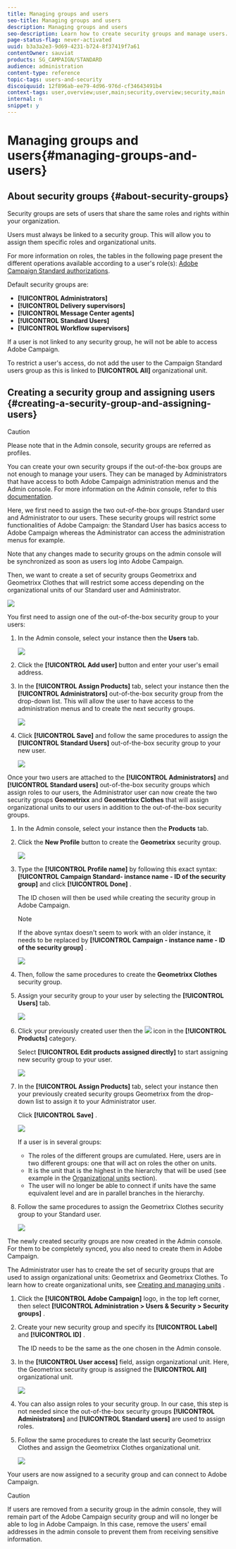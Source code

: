 ```yaml
---
title: Managing groups and users
seo-title: Managing groups and users
description: Managing groups and users
seo-description: Learn how to create security groups and manage users.
page-status-flag: never-activated
uuid: b3a3a2e3-9d69-4231-b724-8f37419f7a61
contentOwner: sauviat
products: SG_CAMPAIGN/STANDARD
audience: administration
content-type: reference
topic-tags: users-and-security
discoiquuid: 12f896ab-ee79-4d96-976d-cf34643491b4
context-tags: user,overview;user,main;security,overview;security,main
internal: n
snippet: y
---
```


# Managing groups and users{#managing-groups-and-users}

## About security groups {#about-security-groups}

Security groups are sets of users that share the same roles and rights within your organization.

Users must always be linked to a security group. This will allow you to assign them specific roles and organizational units.

For more information on roles, the tables in the following page present the different operations available according to a user's role(s): [Adobe Campaign Standard authorizations](https://docs.campaign.adobe.com/doc/standard/en/Technotes/AdobeCampaign-ACSRights.pdf).

Default security groups are:

* **[!UICONTROL Administrators]** 
* **[!UICONTROL Delivery supervisors]** 
* **[!UICONTROL Message Center agents]** 
* **[!UICONTROL Standard Users]** 
* **[!UICONTROL Workflow supervisors]**

If a user is not linked to any security group, he will not be able to access Adobe Campaign.

To restrict a user's access, do not add the user to the Campaign Standard users group as this is linked to **[!UICONTROL All]** organizational unit.

## Creating a security group and assigning users {#creating-a-security-group-and-assigning-users}

>[!CAUTION]
>
>Please note that in the Admin console, security groups are referred as profiles.

You can create your own security groups if the out-of-the-box groups are not enough to manage your users. They can be managed by Administrators that have access to both Adobe Campaign administration menus and the Admin console. For more information on the Admin console, refer to this [documentation](https://helpx.adobe.com/enterprise/managing/user-guide.html).

Here, we first need to assign the two out-of-the-box groups Standard user and Administrator to our users. These security groups will restrict some functionalities of Adobe Campaign: the Standard User has basics access to Adobe Campaign whereas the Administrator can access the administration menus for example.

Note that any changes made to security groups on the admin console will be synchronized as soon as users log into Adobe Campaign.

Then, we want to create a set of security groups Geometrixx and Geometrixx Clothes that will restrict some access depending on the organizational units of our Standard user and Administrator.

![](assets/ootb_security_group_1.png)

You first need to assign one of the out-of-the-box security group to your users:

1. In the Admin console, select your instance then the **Users** tab.

   ![](assets/manage_security_group_2.png)

1. Click the **[!UICONTROL Add user]** button and enter your user's email address.
1. In the **[!UICONTROL Assign Products]** tab, select your instance then the **[!UICONTROL Administrators]** out-of-the-box security group from the drop-down list. This will allow the user to have access to the administration menus and to create the next security groups.

   ![](assets/ootb_security_group_2.png)

1. Click **[!UICONTROL Save]** and follow the same procedures to assign the **[!UICONTROL Standard Users]** out-of-the-box security group to your new user.

   ![](assets/ootb_security_group_3.png)

Once your two users are attached to the **[!UICONTROL Administrators]** and **[!UICONTROL Standard users]** out-of-the-box security groups which assign roles to our users, the Administrator user can now create the two security groups **Geometrixx** and **Geometrixx Clothes** that will assign organizational units to our users in addition to the out-of-the-box security groups.

1. In the Admin console, select your instance then the **Products** tab.
1. Click the **New Profile** button to create the **Geometrixx** security group.

   ![](assets/create_security_1.png)

1. Type the **[!UICONTROL Profile name]** by following this exact syntax: **[!UICONTROL Campaign Standard- instance name - ID of the security group]** and click **[!UICONTROL Done]** .

   The ID chosen will then be used while creating the security group in Adobe Campaign.

   >[!NOTE]
   >
   >If the above syntax doesn't seem to work with an older instance, it needs to be replaced by **[!UICONTROL Campaign - instance name - ID of the security group]** .

   ![](assets/manage_security_group_1.png)

1. Then, follow the same procedures to create the **Geometrixx Clothes** security group.
1. Assign your security group to your user by selecting the **[!UICONTROL Users]** tab.

   ![](assets/manage_security_group_2.png)

1. Click your previously created user then the ![](assets/managing_security_group_10.png) icon in the **[!UICONTROL Products]** category.

   Select **[!UICONTROL Edit products assigned directly]** to start assigning new security group to your user.

   ![](assets/manage_security_group_8.png)

1. In the **[!UICONTROL Assign Products]** tab, select your instance then your previously created security groups Geometrixx from the drop-down list to assign it to your Administrator user.

   Click **[!UICONTROL Save]** .

   ![](assets/manage_security_group_3.png)

   If a user is in several groups:

    * The roles of the different groups are cumulated. Here, users are in two different groups: one that will act on roles the other on units.
    * It is the unit that is the highest in the hierarchy that will be used (see example in the [Organizational units](../../administration/using/organizational-units.md) section).
    * The user will no longer be able to connect if units have the same equivalent level and are in parallel branches in the hierarchy.

1. Follow the same procedures to assign the Geometrixx Clothes security group to your Standard user.

   ![](assets/manage_security_group_9.png)

The newly created security groups are now created in the Admin console. For them to be completely synced, you also need to create them in Adobe Campaign.

The Administrator user has to create the set of security groups that are used to assign organizational units: Geometrixx and Geometrixx Clothes. To learn how to create organizational units, see [Creating and managing units](../../administration/using/organizational-units.md#creating-and-managing-units) .

1. Click the **[!UICONTROL Adobe Campaign]** logo, in the top left corner, then select **[!UICONTROL Administration > Users & Security > Security groups]** .
1. Create your new security group and specify its **[!UICONTROL Label]** and **[!UICONTROL ID]** .

   The ID needs to be the same as the one chosen in the Admin console.

1. In the **[!UICONTROL User access]** field, assign organizational unit. Here, the Geometrixx security group is assigned the **[!UICONTROL All]** organizational unit.

   ![](assets/manage_security_group_6.png)

1. You can also assign roles to your security group. In our case, this step is not needed since the out-of-the-box security groups **[!UICONTROL Administrators]** and **[!UICONTROL Standard users]** are used to assign roles.
1. Follow the same procedures to create the last security Geometrixx Clothes and assign the Geometrixx Clothes organizational unit.

   ![](assets/manage_security_group_7.png)

Your users are now assigned to a security group and can connect to Adobe Campaign.

>[!CAUTION]
>
>If users are removed from a security group in the admin console, they will remain part of the Adobe Campaign security group and will no longer be able to log in Adobe Campaign. In this case, remove the users' email addresses in the admin console to prevent them from receiving sensitive information.

